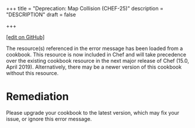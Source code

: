 +++
title = "Deprecation: Map Collision (CHEF-25)"
description = "DESCRIPTION"
draft = false




  
    
    
    
    
+++    

[\[edit on
GitHub\]](https://github.com/chef/chef-web-docs/blob/master/chef_master/source/deprecations_map_collision.rst)

The resource(s) referenced in the error message has been loaded from a
cookbook. This resource is now included in Chef and will take precedence
over the existing cookbook resource in the next major release of Chef
(15.0, April 2019). Alternatively, there may be a newer version of this
cookbook without this resource.

Remediation
===========

Please upgrade your cookbook to the latest version, which may fix your
issue, or ignore this error message.
